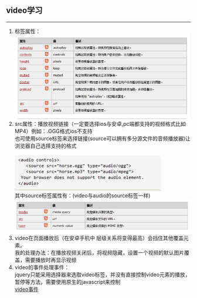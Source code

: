 <h2>video学习</h2>
<hr/>
<ol>
<li>标签属性：<br/><img src="img/1.png"/></li>
<li>src属性：播放视频链接（一定要选择ios与安卓,pc端都支持的视频格式比如MP4）例如：.OGG格式ios不支持<br/>
也可使用source标签来选择链接(source可以拥有多分源文件的音频播放器)让浏览器自己选择支持的格式<br/><br/>
<img src="img/2.png"/><br/>
其中source标签属性有：(video与audio的source标签一样)<br/>
<img src="img/3.png"/>
</li>
<li>video在页面播放后（在安卓手机中 层级关系将变得最高）会挡住其他覆盖元素。<br/>
我的处理办法：在播放视频关闭后，将视频隐藏，设置一个视频的默认图片覆盖，需要播放时再显示视频
</li>
<li>video的事件处理事件：<br/>
jquery只能采用选择器来选取video标签，并没有直接控制video元素的播放，暂停等方法，需要使用原生的javascript来控制
<br/>
<a href="http://www.jianshu.com/p/404d01b8e713">video事件</a>
</li>
</ol>